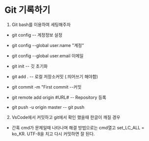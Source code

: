 # Git 기록하기
1. Git bash를 이용하여 세팅해주자
- git config -- 계정정보 설정

- git config --global user.name "계정"

- git config --global user.email 이메일

- git init -- 깃 초기화

- git add . -- 로컬 저장소커밋 (.띄어쓰기 해야함)

- git commit -m "First commit   --커밋

- git remote add origin #URL#  -- Repository 등록

- git push -u origin master  -- git push

2. VsCode에서 커밋하고 git에서 확인 했을때 한글이 깨질 경우
- 간혹 cmd가 문제일때 나타나며 해결 방법으로는 cmd열고 set_LC_ALL = ko_KR. UTF-8을 치고 다시 커밋하면 잘 된다.
